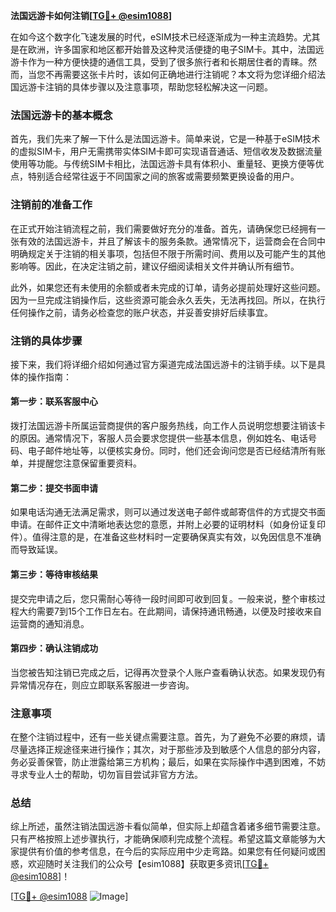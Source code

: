 **法国远游卡如何注销[[TG💪+ @esim1088](https://t.me/s/esim1088)]**

在如今这个数字化飞速发展的时代，eSIM技术已经逐渐成为一种主流趋势。尤其是在欧洲，许多国家和地区都开始普及这种灵活便捷的电子SIM卡。其中，法国远游卡作为一种方便快捷的通信工具，受到了很多旅行者和长期居住者的青睐。然而，当您不再需要这张卡片时，该如何正确地进行注销呢？本文将为您详细介绍法国远游卡注销的具体步骤以及注意事项，帮助您轻松解决这一问题。

### 法国远游卡的基本概念

首先，我们先来了解一下什么是法国远游卡。简单来说，它是一种基于eSIM技术的虚拟SIM卡，用户无需携带实体SIM卡即可实现语音通话、短信收发及数据流量使用等功能。与传统SIM卡相比，法国远游卡具有体积小、重量轻、更换方便等优点，特别适合经常往返于不同国家之间的旅客或需要频繁更换设备的用户。

### 注销前的准备工作

在正式开始注销流程之前，我们需要做好充分的准备。首先，请确保您已经拥有一张有效的法国远游卡，并且了解该卡的服务条款。通常情况下，运营商会在合同中明确规定关于注销的相关事项，包括但不限于所需时间、费用以及可能产生的其他影响等。因此，在决定注销之前，建议仔细阅读相关文件并确认所有细节。

此外，如果您还有未使用的余额或者未完成的订单，请务必提前处理好这些问题。因为一旦完成注销操作后，这些资源可能会永久丢失，无法再找回。所以，在执行任何操作之前，请务必检查您的账户状态，并妥善安排好后续事宜。

### 注销的具体步骤

接下来，我们将详细介绍如何通过官方渠道完成法国远游卡的注销手续。以下是具体的操作指南：

#### 第一步：联系客服中心
拨打法国远游卡所属运营商提供的客户服务热线，向工作人员说明您想要注销该卡的原因。通常情况下，客服人员会要求您提供一些基本信息，例如姓名、电话号码、电子邮件地址等，以便核实身份。同时，他们还会询问您是否已经结清所有账单，并提醒您注意保留重要资料。

#### 第二步：提交书面申请
如果电话沟通无法满足需求，则可以通过发送电子邮件或邮寄信件的方式提交书面申请。在邮件正文中清晰地表达您的意愿，并附上必要的证明材料（如身份证复印件）。值得注意的是，在准备这些材料时一定要确保真实有效，以免因信息不准确而导致延误。

#### 第三步：等待审核结果
提交完申请之后，您只需耐心等待一段时间即可收到回复。一般来说，整个审核过程大约需要7到15个工作日左右。在此期间，请保持通讯畅通，以便及时接收来自运营商的通知消息。

#### 第四步：确认注销成功
当您被告知注销已完成之后，记得再次登录个人账户查看确认状态。如果发现仍有异常情况存在，则应立即联系客服进一步咨询。

### 注意事项

在整个注销过程中，还有一些关键点需要注意。首先，为了避免不必要的麻烦，请尽量选择正规途径来进行操作；其次，对于那些涉及到敏感个人信息的部分内容，务必妥善保管，防止泄露给第三方机构；最后，如果在实际操作中遇到困难，不妨寻求专业人士的帮助，切勿盲目尝试非官方方法。

### 总结

综上所述，虽然注销法国远游卡看似简单，但实际上却蕴含着诸多细节需要注意。只有严格按照上述步骤执行，才能确保顺利完成整个流程。希望这篇文章能够为大家提供有价值的参考信息，在今后的实际应用中少走弯路。如果您有任何疑问或困惑，欢迎随时关注我们的公众号【esim1088】获取更多资讯[[TG💪+ @esim1088](https://t.me/s/esim1088)]！

[[TG💪+ @esim1088](https://t.me/s/esim1088) ![Image](https://i.postimg.cc/4NQfJmqS/Snipaste-2025-05-13-00-14-12.png)]